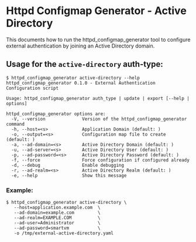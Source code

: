 # Httpd Configmap Generator - Active Directory

This documents how to run the httpd\_configmap\_generator tool to configure external authentication
by joining an Active Directory domain.


## Usage for the `active-directory` auth-type:

```
$ httpd_configmap_generator active-directory --help
httpd_configmap_generator 0.1.0 - External Authentication Configuration script

Usage: httpd_configmap_generator auth_type | update | export [--help | options]

httpd_configmap_generator options are:
  -V, --version              Version of the httpd_configmap_generator command
  -h, --host=<s>             Application Domain (default: )
  -o, --output=<s>           Configuration map file to create (default: )
  -a, --ad-domain=<s>        Active Directory Domain (default: )
  -u, --ad-server=<s>        Active Directory User (default: )
  -p, --ad-password=<s>      Active Directory Password (default: )
  -f, --force                Force configuration if configured already
  -d, --debug                Enable debugging
  -r, --ad-realm=<s>         Active Directory Realm (default: )
  -e, --help                 Show this message
```

### Example:

```
$ httpd_configmap_generator active-directory \
   --host=application.example.com  \
   --ad-domain=example.com         \
   --ad-realm=EXAMPLE.COM          \
   --ad-user=Administrator         \
   --ad-password=smartvm           \
   -o /tmp/external-active-directory.yaml
```
